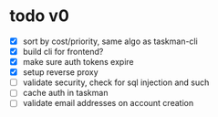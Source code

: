 # todo v0
- [x] sort by cost/priority, same algo as taskman-cli
- [x] build cli for frontend?
- [x] make sure auth tokens expire
- [x] setup reverse proxy 
- [ ] validate security, check for sql injection and such
- [ ] cache auth in taskman
- [ ] validate email addresses on account creation